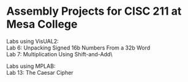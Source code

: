# Assembly Projects for CISC 211 at Mesa College

Labs using VisUAL2:\
Lab 6: Unpacking Signed 16b Numbers From a 32b Word\
Lab 7: Multiplication Using Shift-and-Add\

Labs using MPLAB:\
Lab 13: The Caesar Cipher